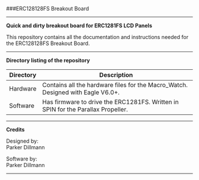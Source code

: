 ###ERC128128FS Breakout Board
***
**Quick and dirty breakout board for ERC1281FS LCD Panels**

This repository contains all the documentation and instructions needed for the ERC128128FS Breakout Board.

***
**Directory listing of the repository**

| Directory | Description |
|---|---|
| Hardware | Contains all the hardware files for the Macro_Watch. Designed with Eagle V6.0+. | 
| Software | Has firmware to drive the ERC1281FS. Written in SPIN for the Parallax Propeller. |

***
**Credits**

Designed by:   
Parker Dillmann  

Software by:   
Parker Dillmann  

***
